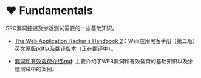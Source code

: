 # :heart: Fundamentals

SRC漏洞挖掘及渗透测试需要的一些基础知识。

- [The Web Application Hacker's Handbook 2](https://github.com/owl234/Awesome-SRC-experience/tree/main/Fundamentals/The%20Web%20Application%20Hacker's%20Handbook%202)：Web应用黑客手册（第二版）英文原版pdf以及翻译版本（正在翻译中）。

- [漏洞和有效载荷介绍.md](https://github.com/owl234/Awesome-SRC-experience/blob/main/Fundamentals/%E6%BC%8F%E6%B4%9E%E5%92%8C%E6%9C%89%E6%95%88%E8%BD%BD%E8%8D%B7%E4%BB%8B%E7%BB%8D.md): 主要介绍了WEB漏洞和有效载荷的基础知识以及渗透测试中的案例。

